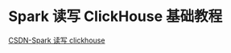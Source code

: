 # Spark 读写 ClickHouse 基础教程




[CSDN-Spark 读写 clickhouse](https://blog.csdn.net/qq_56870570/article/details/120402092)